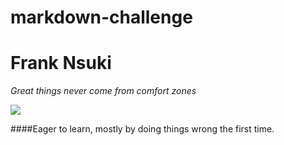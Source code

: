 # markdown-challenge

# Frank Nsuki

*Great things never come from comfort zones*

![](https://raw.githubusercontent.com/Fib88/markdown-challenge/master/Frank_picture.jpg)

####Eager to learn, mostly by doing things wrong the first time.